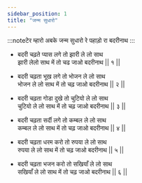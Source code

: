 ```yaml
---
sidebar_position: 1
title: "जन्म सुधारो"
---
```


:::noteटेर
म्हारो अबके जन्म सुधारो रे पहाड़ो रा बदरीनाथ
:::

- बदरी चढ़ते प्यास लगे तो झारी ले लो साथ <br/>
  झारी लेलो साथ में तो चढ जाओ बदरीनाथ || १ ||

- बदरी चढ़ता भूख लगे तो भोजन ले लो साथ <br/>
  भोजन ले लो साथ में तो चढ़ जाओ बदरीनाथ || २ ||

- बदरी चढ़ता गोडा दुखे तो चुटियो ले लो साथ <br/>
  चुटियो ले लो साथ में तो चढ़ जाओ बदरीनाथ || ३ ||

- बदरी चढ़ता सर्दी लगे तो कम्बल ले लो साथ <br/>
  कम्बल ले लो साथ में तो चढ़ जाओ बदरीनाथ || ४ ||

- बदरी चढ़ता धरम करो तो रुपया ले लो साथ <br/>
  रुपया ले लो साथ में तो चढ़ जाओ बदरीनाथ || ५ ||

- बदरी चढ़ता भजन करो तो सखियाँ ले लो साथ <br/>
  सखियाँ ले लो साथ में तो चढ़ जाओ बदरीनाथ || ६ ||
